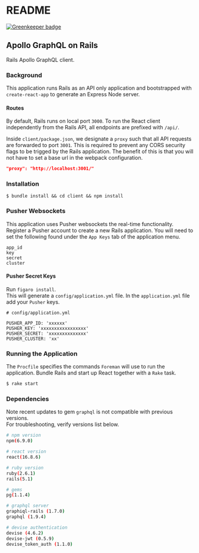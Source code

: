 # README

[![Greenkeeper badge](https://badges.greenkeeper.io/laujonat/gem_chat.svg)](https://greenkeeper.io/)

## Apollo GraphQL on Rails
Rails Apollo GraphQL client.

### Background 
This application runs Rails as an API only application and bootstrapped with `create-react-app` to generate an Express Node server.<br>

#### Routes
By default, Rails runs on local port `3000`.  To run the React client independently from the Rails API, all endpoints are prefixed with `/api/`.  

Inside `client/package.json`, we designate a `proxy` such that all API requests are forwarded to port `3001`. This is required to prevent any CORS security flags to be trigged by the Rails application.  The benefit of this is that you will not have to set a base url in the webpack configuration. 
```json
"proxy": "http://localhost:3001/"
```

### Installation
```
$ bundle install && cd client && npm install
```
### Pusher Websockets
This application uses Pusher websockets the real-time functionality. 
Register a Pusher account to create a new Rails application. 
You will need to set the following found under the `App Keys` tab of the application menu. 
```
app_id 
key 
secret 
cluster
```
#### Pusher Secret Keys
Run `figaro install`. <br>
This will generate a `config/application.yml` file. In the `application.yml` file add your `Pusher` keys.
```
# config/application.yml

PUSHER_APP_ID: 'xxxxxx'
PUSHER_KEY: 'xxxxxxxxxxxxxxxxx'
PUSHER_SECRET: 'xxxxxxxxxxxxxx'
PUSHER_CLUSTER: 'xx'
```


### Running the Application


The `Procfile` specifies the commands `Foreman` will use to run the application.  Bundle Rails and start up React together with a `Rake` task.
```bash
$ rake start 
```


### Dependencies
Note recent updates to gem `graphql` is not compatible with previous versions. <br>
For troubleshooting, verify versions list below.
```bash
# npm version
npm(6.9.0)

# react version 
react(16.8.6)

# ruby version 
ruby(2.6.1)
rails(5.1)

# gems
pg(1.1.4)

# graphql server  
graphiql-rails (1.7.0)
graphql (1.9.4)

# devise authentication 
devise (4.6.2)
devise-jwt (0.5.9)
devise_token_auth (1.1.0)
```
